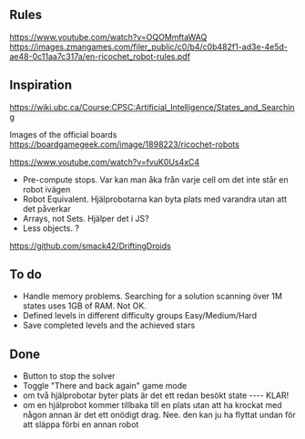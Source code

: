


## Rules
https://www.youtube.com/watch?v=OQOMmftaWAQ
https://images.zmangames.com/filer_public/c0/b4/c0b482f1-ad3e-4e5d-ae48-0c11aa7c317a/en-ricochet_robot-rules.pdf

## Inspiration
https://wiki.ubc.ca/Course:CPSC:Artificial_Intelligence/States_and_Searching

Images of the official boards
https://boardgamegeek.com/image/1898223/ricochet-robots

https://www.youtube.com/watch?v=fvuK0Us4xC4
  - Pre-compute stops. Var kan man åka från varje cell om det inte står en robot ivägen
  - Robot Equivalent. Hjälprobotarna kan byta plats med varandra utan att det påverkar
  - Arrays, not Sets. Hjälper det i JS?
  - Less objects. ?

https://github.com/smack42/DriftingDroids



## To do
* Handle memory problems. Searching for a solution scanning över 1M states uses 1GB of RAM.  Not OK.
* Defined levels in different difficulty groups Easy/Medium/Hard
* Save completed levels and the achieved stars


## Done
* Button to stop the solver
* Toggle "There and back again" game mode
* om två hjälprobotar byter plats är det ett redan besökt state ---- KLAR!
* om en hjälprobot kommer tillbaka till en plats utan att ha krockat med någon annan är det ett onödigt drag. Nee. den kan ju ha flyttat undan för att släppa förbi en annan robot
